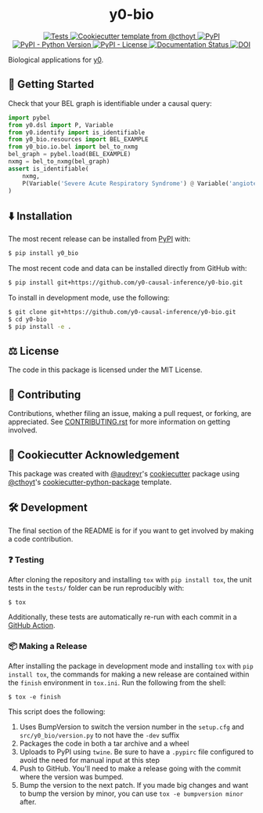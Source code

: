 <!--
<p align="center">
  <img src="docs/source/logo.png" height="150">
</p>
-->

<h1 align="center">
  y0-bio
</h1>

<p align="center">
    <a href="https://github.com/y0-causal-inference/y0-bio/actions?query=workflow%3ATests">
        <img alt="Tests" src="https://github.com/y0-causal-inference/y0-bio/workflows/Tests/badge.svg" />
    </a>
    <a href="https://github.com/cthoyt/cookiecutter-python-package">
        <img alt="Cookiecutter template from @cthoyt" src="https://img.shields.io/badge/Cookiecutter-python--package-yellow" /> 
    </a>
    <a href="https://pypi.org/project/y0_bio">
        <img alt="PyPI" src="https://img.shields.io/pypi/v/y0_bio" />
    </a>
    <a href="https://pypi.org/project/y0_bio">
        <img alt="PyPI - Python Version" src="https://img.shields.io/pypi/pyversions/y0_bio" />
    </a>
    <a href="https://github.com/y0-causal-inference/y0-bio/blob/main/LICENSE">
        <img alt="PyPI - License" src="https://img.shields.io/pypi/l/y0_bio" />
    </a>
    <a href='https://y0_bio.readthedocs.io/en/latest/?badge=latest'>
        <img src='https://readthedocs.org/projects/y0_bio/badge/?version=latest' alt='Documentation Status' />
    </a>
    <a href="https://zenodo.org/badge/latestdoi/337517479">
        <img src="https://zenodo.org/badge/337517479.svg" alt="DOI">
    </a>
</p>

Biological applications for [y0](https://github.com/y0-causal-inference/y0).

## 💪 Getting Started


Check that your BEL graph is identifiable under a causal query:

```python
import pybel
from y0.dsl import P, Variable
from y0.identify import is_identifiable
from y0_bio.resources import BEL_EXAMPLE
from y0_bio.io.bel import bel_to_nxmg
bel_graph = pybel.load(BEL_EXAMPLE)
nxmg = bel_to_nxmg(bel_graph)
assert is_identifiable(
    nxmg,
    P(Variable('Severe Acute Respiratory Syndrome') @ Variable('angiotensin II')),
)
```

## ⬇️ Installation

The most recent release can be installed from
[PyPI](https://pypi.org/project/y0_bio/) with:

```bash
$ pip install y0_bio
```

The most recent code and data can be installed directly from GitHub with:

```bash
$ pip install git+https://github.com/y0-causal-inference/y0-bio.git
```

To install in development mode, use the following:

```bash
$ git clone git+https://github.com/y0-causal-inference/y0-bio.git
$ cd y0-bio
$ pip install -e .
```

## ⚖️ License

The code in this package is licensed under the MIT License.

## 🙏 Contributing
Contributions, whether filing an issue, making a pull request, or forking, are appreciated. See
[CONTRIBUTING.rst](https://github.com/y0-causal-inference/y0-bio/blob/master/CONTRIBUTING.rst) for more information on getting
involved.

## 🍪 Cookiecutter Acknowledgement

This package was created with [@audreyr](https://github.com/audreyr)'s
[cookiecutter](https://github.com/cookiecutter/cookiecutter) package using [@cthoyt](https://github.com/cthoyt)'s
[cookiecutter-python-package](https://github.com/cthoyt/cookiecutter-python-package) template.

## 🛠️ Development

The final section of the README is for if you want to get involved by making a code contribution.

### ❓ Testing

After cloning the repository and installing `tox` with `pip install tox`, the unit tests in the `tests/` folder can be
run reproducibly with:

```shell
$ tox
```

Additionally, these tests are automatically re-run with each commit in a [GitHub Action](https://github.com/y0-causal-inference/y0-bio/actions?query=workflow%3ATests).

### 📦 Making a Release

After installing the package in development mode and installing
`tox` with `pip install tox`, the commands for making a new release are contained within the `finish` environment
in `tox.ini`. Run the following from the shell:

```shell
$ tox -e finish
```

This script does the following:

1. Uses BumpVersion to switch the version number in the `setup.cfg` and
   `src/y0_bio/version.py` to not have the `-dev` suffix
2. Packages the code in both a tar archive and a wheel
3. Uploads to PyPI using `twine`. Be sure to have a `.pypirc` file configured to avoid the need for manual input at this
   step
4. Push to GitHub. You'll need to make a release going with the commit where the version was bumped.
5. Bump the version to the next patch. If you made big changes and want to bump the version by minor, you can
   use `tox -e bumpversion minor` after.
